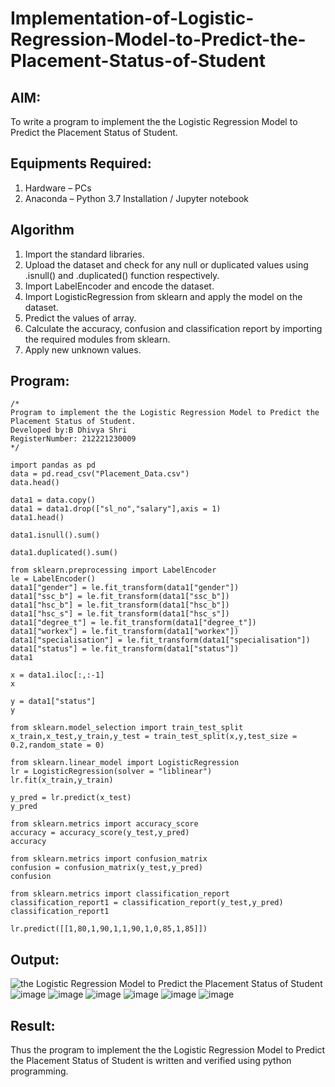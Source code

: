 # Implementation-of-Logistic-Regression-Model-to-Predict-the-Placement-Status-of-Student

## AIM:
To write a program to implement the the Logistic Regression Model to Predict the Placement Status of Student.

## Equipments Required:
1. Hardware – PCs
2. Anaconda – Python 3.7 Installation / Jupyter notebook

## Algorithm
1.	Import the standard libraries.
2.	Upload the dataset and check for any null or duplicated values using .isnull() and .duplicated() function respectively.
3.	Import LabelEncoder and encode the dataset.
4.	Import LogisticRegression from sklearn and apply the model on the dataset.
5.	Predict the values of array.
6.	Calculate the accuracy, confusion and classification report by importing the required modules from sklearn.
7.	Apply new unknown values.

## Program:
```
/*
Program to implement the the Logistic Regression Model to Predict the Placement Status of Student.
Developed by:B Dhivya Shri
RegisterNumber: 212221230009
*/
```
~~~~
import pandas as pd
data = pd.read_csv("Placement_Data.csv")
data.head()

data1 = data.copy()
data1 = data1.drop(["sl_no","salary"],axis = 1)
data1.head()

data1.isnull().sum()

data1.duplicated().sum()

from sklearn.preprocessing import LabelEncoder
le = LabelEncoder()
data1["gender"] = le.fit_transform(data1["gender"])
data1["ssc_b"] = le.fit_transform(data1["ssc_b"])
data1["hsc_b"] = le.fit_transform(data1["hsc_b"])
data1["hsc_s"] = le.fit_transform(data1["hsc_s"])
data1["degree_t"] = le.fit_transform(data1["degree_t"])
data1["workex"] = le.fit_transform(data1["workex"])
data1["specialisation"] = le.fit_transform(data1["specialisation"])
data1["status"] = le.fit_transform(data1["status"])
data1

x = data1.iloc[:,:-1]
x

y = data1["status"]
y

from sklearn.model_selection import train_test_split
x_train,x_test,y_train,y_test = train_test_split(x,y,test_size = 0.2,random_state = 0)

from sklearn.linear_model import LogisticRegression
lr = LogisticRegression(solver = "liblinear")
lr.fit(x_train,y_train)

y_pred = lr.predict(x_test)
y_pred

from sklearn.metrics import accuracy_score
accuracy = accuracy_score(y_test,y_pred)
accuracy

from sklearn.metrics import confusion_matrix
confusion = confusion_matrix(y_test,y_pred)
confusion

from sklearn.metrics import classification_report
classification_report1 = classification_report(y_test,y_pred)
classification_report1

lr.predict([[1,80,1,90,1,1,90,1,0,85,1,85]])
~~~~

## Output:
![the Logistic Regression Model to Predict the Placement Status of Student](sam.png)
![image](https://user-images.githubusercontent.com/94505585/203520170-ac07bb3c-3543-4533-af04-f59dbb5349fd.png)
![image](https://user-images.githubusercontent.com/94505585/203520150-629d8c48-8dc6-4994-9aab-2cb5ef5b98da.png)
![image](https://user-images.githubusercontent.com/94505585/203520187-7a0d96a0-ffa0-43cf-ba28-7660808a7c13.png)
![image](https://user-images.githubusercontent.com/94505585/203520205-f1d89e9b-25b4-4154-a8c0-3d44805f36be.png)
![image](https://user-images.githubusercontent.com/94505585/203520229-5bf91b5c-a2bb-4216-b81b-cf5f2e5816e7.png)
![image](https://user-images.githubusercontent.com/94505585/203520313-7ff94e20-8ba5-4ba4-9d3a-be0a2bee60a1.png)



## Result:
Thus the program to implement the the Logistic Regression Model to Predict the Placement Status of Student is written and verified using python programming.
